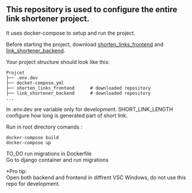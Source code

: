 ## This repository is used to configure the entire link shortener project. 
It uses docker-compose to setup and run the project.

 Before starting the project, download [shorten_links_frontend](https://github.com/mikolajlinkshortener/shorten_links_frontend) and [link_shortener_backend](https://github.com/mikolajlinkshortener/link_shortener_backend).

Your project structure should look like this:

    Projcet  
    ├── .env.dev 
    ├── docket-compose.yml  
    ├── shorten_links_frontend      # downloaded repository  
    ├── link_shortener_backend      # downloaded repository  
    ...  

In .env.dev are variable only for development. SHORT_LINK_LENGTH configure how long is generated part of short link. 

Run in root directory comands :
```
docker-compose build
docker-compose up
```

TO_DO run migrations in Dockerfile  
Go to django container and run migrations

*Pro tip:  
Open both backend and frontend in diffrent VSC Windows, do not use this repo for development.

